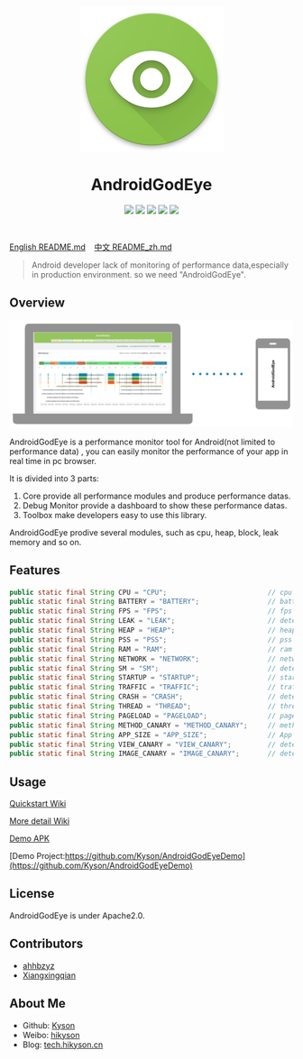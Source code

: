 <p align="center">
  <img src="ART/android_god_eye_logo.png" width="256" height="256" />
</p>

<h1 align="center">AndroidGodEye</h1>
<p align="center">
<a href="https://travis-ci.org/Kyson/AndroidGodEye" target="_blank"><img src="https://travis-ci.org/Kyson/AndroidGodEye.svg?branch=master"></img></a>
<a href="https://github.com/Kyson/AndroidGodEye/tags" target="_blank"><img src="https://img.shields.io/github/v/tag/Kyson/AndroidGodEye?label=version"></img></a>
<a href="http://androidweekly.net/issues/issue-293" target="_blank"><img src="https://img.shields.io/badge/Android%20Weekly-%23293-blue.svg"></img></a>
<a href="https://android-arsenal.com/details/1/6561" target="_blank"><img src="https://img.shields.io/badge/Android%20Arsenal-AndroidGodEye-brightgreen.svg?style=flat"></img></a>
<a href="LICENSE" target="_blank"><img src="http://img.shields.io/badge/license-Apache2.0-brightgreen.svg?style=flat"></img></a>
</p>
<br/>

<p>
<a href="README.md">English README.md</a>&nbsp;&nbsp;&nbsp;
<a href="README_zh.md">中文 README_zh.md</a>
</p>

> Android developer lack of monitoring of performance data,especially in production environment. so we need "AndroidGodEye".

## Overview

![android_godeye_connect](ART/android_god_eye_connect.jpg)

AndroidGodEye is a performance monitor tool for Android(not limited to performance data) , you can easily monitor the performance of your app in real time in pc browser.

It is divided into 3 parts:

1. Core provide all performance modules and produce performance datas.
2. Debug Monitor provide a dashboard to show these performance datas.
3. Toolbox make developers easy to use this library.

AndroidGodEye prodive several modules, such as cpu, heap, block, leak memory and so on.

## Features

```java
public static final String CPU = "CPU";                         // cpu info of device and app
public static final String BATTERY = "BATTERY";                 // battery info
public static final String FPS = "FPS";                         // fps info
public static final String LEAK = "LEAK";                       // detect memory leak
public static final String HEAP = "HEAP";                       // heap memory
public static final String PSS = "PSS";                         // pss
public static final String RAM = "RAM";                         // ram
public static final String NETWORK = "NETWORK";                 // network info
public static final String SM = "SM";                           // detect jam
public static final String STARTUP = "STARTUP";                 // startup metric
public static final String TRAFFIC = "TRAFFIC";                 // traffic of device and app
public static final String CRASH = "CRASH";                     // detect java、native crash and ANR
public static final String THREAD = "THREAD";                   // thread dump of app
public static final String PAGELOAD = "PAGELOAD";               // page(Activity and Fragment) lifecycle and load time metric
public static final String METHOD_CANARY = "METHOD_CANARY";     // methods time cost metric
public static final String APP_SIZE = "APP_SIZE";               // App size of apk code、storage and cache
public static final String VIEW_CANARY = "VIEW_CANARY";         // detect complex layout hierarchy and overdraw
public static final String IMAGE_CANARY = "IMAGE_CANARY";       // detect unreasonable memory use of image
```

## Usage

[Quickstart Wiki](https://github.com/Kyson/AndroidGodEye/wiki/0x00-QuickStart_en)

[More detail Wiki](https://github.com/Kyson/AndroidGodEye/wiki#english)

[Demo APK](https://fir.im/5k67)

[Demo Project:https://github.com/Kyson/AndroidGodEyeDemo](https://github.com/Kyson/AndroidGodEyeDemo)

## License

AndroidGodEye is under Apache2.0.

## Contributors

- [ahhbzyz](https://github.com/ahhbzyz)
- [Xiangxingqian](https://github.com/Xiangxingqian)

## About Me

- Github: [Kyson](https://github.com/Kyson)
- Weibo: [hikyson](https://weibo.com/hikyson)
- Blog: [tech.hikyson.cn](https://tech.hikyson.cn/)
